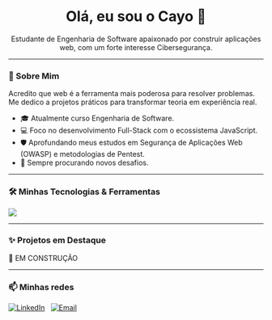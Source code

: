 <h1 align="center">Olá, eu sou o Cayo 👋</h1>

<p align="center">
  Estudante de Engenharia de Software apaixonado por construir aplicações web, com um forte interesse Cibersegurança.
</p>

---

### 🚀 Sobre Mim

Acredito que web é a ferramenta mais poderosa para resolver problemas. Me dedico a projetos práticos para transformar teoria em experiência real.

- 🎓 Atualmente curso Engenharia de Software.
- 💻 Foco no desenvolvimento Full-Stack com o ecossistema JavaScript.
- 🛡️ Aprofundando meus estudos em Segurança de Aplicações Web (OWASP) e metodologias de Pentest.
- 🌱 Sempre procurando novos desafios.

---

### 🛠️ Minhas Tecnologias & Ferramentas

<p align="left">
  <a href="https://skillicons.dev">
    <img src="https://skillicons.dev/icons?i=html,css,js,firebase,git,github,vscode,figma&perline=6" />
  </a>
</p>

---

### ✨ Projetos em Destaque

🚧 EM CONSTRUÇÃO

---

### 📫 Minhas redes

<p align="left">
  <a href="https://www.linkedin.com/in/cayomaia/" target="_blank"><img src="https://img.shields.io/badge/LinkedIn-0077B5?style=for-the-badge&logo=linkedin&logoColor=white" alt="LinkedIn"></a>
  &nbsp;
  <a href="cayohenryckweb@gmail.com"><img src="https://img.shields.io/badge/Email-D14836?style=for-the-badge&logo=gmail&logoColor=white" alt="Email"></a>
</p>
